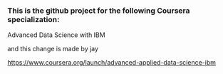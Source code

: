 ### This is the github project for the following Coursera specialization:

Advanced Data Science with IBM

and this change is made by jay

https://www.coursera.org/launch/advanced-applied-data-science-ibm

